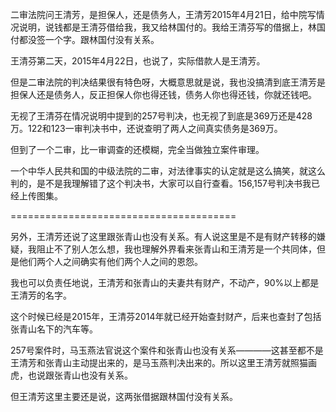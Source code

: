 二审法院问王清芳，是担保人，还是债务人，王清芳2015年4月21日，给中院写情况说明，说钱都是王清芬借给我，我又给林国付的。我给王清芬写的借据上，林国付都没签一个字。跟林国付没有关系。

王清芬第二天，2015年4月22日，也说了，实际借款人是王清芳。

但是二审法院的判决结果很有特色呀，大概意思就是说，我也没搞清到底王清芳是担保人还是债务人，反正担保人你也得还钱，债务人你也得还钱，你就还钱吧。

无视了王清芬在情况说明中提到的257号判决，也无视了到底是369万还是428万。122和123一审判决书中，还说查明了两人之间真实债务是369万。

但到了一个二审，比一审调查的还模糊，完全当做独立案件审理。

一个中华人民共和国的中级法院的二审，对法律事实的认定就是这么搞笑，就这么判的，是不是我理解错了这个判决书，大家可以自行查看。156,157号判决书我已经上传图集。

=======================================

另外，王清芳还说了这里跟张青山也没有关系。有人说这里是不是有财产转移的嫌疑，我阻止不了别人怎么想，我也理解外界看来张青山和王清芳是一个共同体，但是他们两个人之间确实有他们两个人之间的恩怨。

我也可以负责任地说，王清芳和张青山的夫妻共有财产，不动产，90%以上都是王清芳的名字。

这个时候已经是2015年，王清芬2014年就已经开始查封财产，后来也查封了包括张青山名下的汽车等。

257号案件时，马玉燕法官说这个案件和张青山也没有关系————这甚至都不是王清芳和张青山主动提出来的，是马玉燕判决出来的。所以这里王清芳就照猫画虎，也说跟张青山也没有关系。

但王清芳这里主要还是说，这两张借据跟林国付没有关系。

